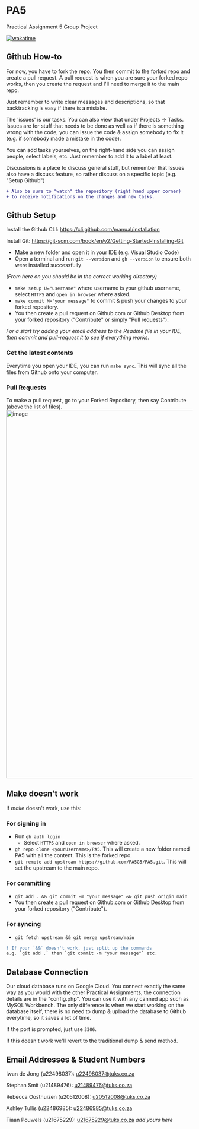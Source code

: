 # PA5
Practical Assignment 5 Group Project

[![wakatime](https://wakatime.com/badge/user/47623a7b-3423-456c-8fc6-cbf861f9eb2d/project/74cac69c-8e0e-4dfa-8bcc-f0efc176a4bf.svg)](https://wakatime.com/badge/user/47623a7b-3423-456c-8fc6-cbf861f9eb2d/project/74cac69c-8e0e-4dfa-8bcc-f0efc176a4bf)

## Github How-to
For now, you have to fork the repo. You then commit to the forked repo and create a pull request. 
A pull request is when you are sure your forked repo works, then you create the request and I'll need to merge it to the main repo. 

Just remember to write clear messages and descriptions, so that backtracking is easy if there is a mistake. 

The 'issues' is our tasks. You can also view that under Projects -> Tasks. 
Issues are for stuff that needs to be done as well as if there is something wrong with the code, you can issue the code & assign somebody to fix it (e.g. if somebody made a mistake in the code). 

You can add tasks yourselves, on the right-hand side you can assign people, select labels, etc. Just remember to add it to a label at least.

Discussions is a place to discuss general stuff, but remember that Issues also have a discuss feature, so rather discuss on a specific topic (e.g. "Setup Github")

```diff
+ Also be sure to "watch" the repository (right hand upper corner)
+ to receive notifications on the changes and new tasks.
```

## Github Setup
Install the Github CLI: https://cli.github.com/manual/installation

Install Git: https://git-scm.com/book/en/v2/Getting-Started-Installing-Git

- Make a new folder and open it in your IDE (e.g. Visual Studio Code)
- Open a terminal and run `git --version` and `gh --version` to ensure both were installed successfully

_(From here on you should be in the correct working directory)_
- `make setup U="username"` where username is your github username, select `HTTPS` and `open in browser` where asked.
- `make commit M="your message"` to commit & push your changes to your forked repository. 
- You then create a pull request on Github.com or Github Desktop from your forked repository ("Contribute" or simply "Pull requests").

*For a start try adding your email address to the Readme file in your IDE, then commit and pull-request it to see if everything works.*

### Get the latest contents
Everytime you open your IDE, you can run `make sync`. This will sync all the files from Github onto your computer.

### Pull Requests
To make a pull request, go to your Forked Repository, then say Contribute (above the list of files).
<img width="993" alt="image" src="https://github.com/iwandejong/PA5/assets/29703077/911556e8-97f8-4a62-9003-320477776b4d">

## Make doesn't work
If *make* doesn't work, use this:
### For signing in
- Run `gh auth login`
    - Select `HTTPS` and `open in browser` where asked.
- `gh repo clone <yourUsername>/PA5`. This will create a new folder named PA5 with all the content. This is the forked repo.
- `git remote add upstream https://github.com/PA5G5/PA5.git`. This will set the upstream to the main repo.

### For committing
- `git add . && git commit -m "your message" && git push origin main`
- You then create a pull request on Github.com or Github Desktop from your forked repository ("Contribute").

### For syncing
- `git fetch upstream && git merge upstream/main`

```diff
! If your `&&` doesn't work, just split up the commands 
e.g. `git add .` then `git commit -m "your message"` etc.
```
## Database Connection

Our cloud database runs on Google Cloud. You connect exactly the same way as you would with the other Practical Assignments, the connection details are in the "config.php". You can use it with any canned app such as MySQL Workbench. The only difference is when we start working on the database itself, there is no need to dump & upload the database to Github everytime, so it saves a lot of time. 

If the port is prompted, just use `3306`.

If this doesn't work we'll revert to the traditional dump & send method.

## Email Addresses & Student Numbers
Iwan de Jong (u22498037): u22498037@tuks.co.za

Stephan Smit (u21489476): u21489476@tuks.co.za

Rebecca Oosthuizen (u20512008): u20512008@tuks.co.za

Ashley Tullis (u22486985): u22486985@tuks.co.za

Tiaan Pouwels (u21675229): u21675229@tuks.co.za
_add yours here_
